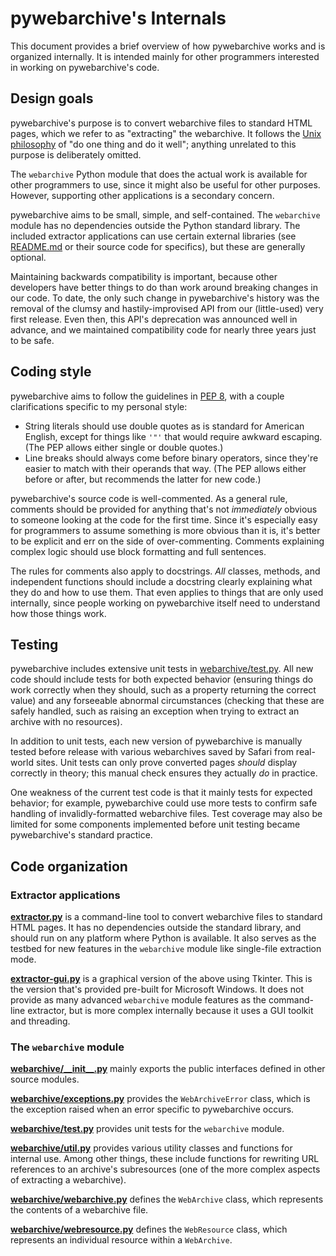 # pywebarchive's Internals

This document provides a brief overview of how pywebarchive works and is organized internally. It is intended mainly for other programmers interested in working on pywebarchive's code.


## Design goals

pywebarchive's purpose is to convert webarchive files to standard HTML pages, which we refer to as "extracting" the webarchive. It follows the [Unix philosophy](https://en.wikipedia.org/wiki/Unix_philosophy) of "do one thing and do it well"; anything unrelated to this purpose is deliberately omitted.

The `webarchive` Python module that does the actual work is available for other programmers to use, since it might also be useful for other purposes. However, supporting other applications is a secondary concern.

pywebarchive aims to be small, simple, and self-contained. The `webarchive` module has no dependencies outside the Python standard library. The included extractor applications can use certain external libraries (see [README.md](README.md) or their source code for specifics), but these are generally optional.

Maintaining backwards compatibility is important, because other developers have better things to do than work around breaking changes in our code. To date, the only such change in pywebarchive's history was the removal of the clumsy and hastily-improvised API from our (little-used) very first release. Even then, this API's deprecation was announced well in advance, and we maintained compatibility code for nearly three years just to be safe.


## Coding style

pywebarchive aims to follow the guidelines in [PEP 8](https://peps.python.org/pep-0008/), with a couple clarifications specific to my personal style:

* String literals should use double quotes as is standard for American English, except for things like `'"'` that would require awkward escaping. (The PEP allows either single or double quotes.)
* Line breaks should always come before binary operators, since they're easier to match with their operands that way. (The PEP allows either before or after, but recommends the latter for new code.)

pywebarchive's source code is well-commented. As a general rule, comments should be provided for anything that's not *immediately* obvious to someone looking at the code for the first time. Since it's especially easy for programmers to assume something is more obvious than it is, it's better to be explicit and err on the side of over-commenting. Comments explaining complex logic should use block formatting and full sentences.

The rules for comments also apply to docstrings. *All* classes, methods, and independent functions should include a docstring clearly explaining what they do and how to use them. That even applies to things that are only used internally, since people working on pywebarchive itself need to understand how those things work.


## Testing

pywebarchive includes extensive unit tests in [webarchive/test.py](webarchive/test.py). All new code should include tests for both expected behavior (ensuring things do work correctly when they should, such as a property returning the correct value) and any forseeable abnormal circumstances (checking that these are safely handled, such as raising an exception when trying to extract an archive with no resources).

In addition to unit tests, each new version of pywebarchive is manually tested before release with various webarchives saved by Safari from real-world sites. Unit tests can only prove converted pages *should* display correctly in theory; this manual check ensures they actually *do* in practice.

One weakness of the current test code is that it mainly tests for expected behavior; for example, pywebarchive could use more tests to confirm safe handling of invalidly-formatted webarchive files. Test coverage may also be limited for some components implemented before unit testing became pywebarchive's standard practice.


## Code organization

### Extractor applications

**[extractor.py](extractor.py)** is a command-line tool to convert webarchive files to standard HTML pages. It has no dependencies outside the standard library, and should run on any platform where Python is available. It also serves as the testbed for new features in the `webarchive` module like single-file extraction mode.

**[extractor-gui.py](extractor-gui.py)** is a graphical version of the above using Tkinter. This is the version that's provided pre-built for Microsoft Windows. It does not provide as many advanced `webarchive` module features as the command-line extractor, but is more complex internally because it uses a GUI toolkit and threading.

### The `webarchive` module

**[webarchive/\_\_init\_\_.py](webarchive/__init__.py)** mainly exports the public interfaces defined in other source modules.

**[webarchive/exceptions.py](webarchive/exceptions.py)** provides the `WebArchiveError` class, which is the exception raised when an error specific to pywebarchive occurs.

**[webarchive/test.py](webarchive/test.py)** provides unit tests for the `webarchive` module.

**[webarchive/util.py](webarchive/util.py)** provides various utility classes and functions for internal use. Among other things, these include functions for rewriting URL references to an archive's subresources (one of the more complex aspects of extracting a webarchive).

**[webarchive/webarchive.py](webarchive/webarchive.py)** defines the `WebArchive` class, which represents the contents of a webarchive file.

**[webarchive/webresource.py](webarchive/webresource.py)** defines the `WebResource` class, which represents an individual resource within a `WebArchive`.
